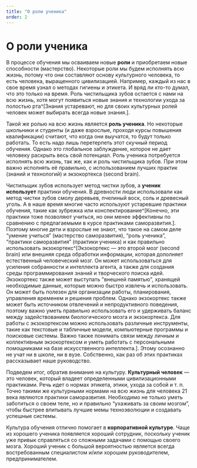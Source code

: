 ```yaml
---
title: "О роли ученика"
order: 2
---
```


# О роли ученика

В процессе обучения мы осваиваем новые **роли** и приобретаем новые способности (мастерство). Некоторые роли мы будем исполнять всю жизнь, потому что они составляют основу культурного человека, то есть человека, выращенного цивилизацией. Например, каждый из нас в свое время узнал о методах гигиены и этикета. И вряд ли кто-то думал, что это только на время. Роль чистильщика зубов остается с нами на всю жизнь, хотя могут появиться новые знания и технологии ухода за полостью рта^[Знания устаревают, но для своих культурных ролей человек может выбирать всегда новые знания.].

Такой же ролью на всю жизнь является **роль ученика**. Но некоторые школьники и студенты (и даже взрослые, проходя курсы повышения квалификации) считают, что когда они выучатся, то будут только работать. То есть надо лишь перетерпеть этот скучный период обучения. Однако это глобальное заблуждение, которое не дает человеку раскрыть весь свой потенциал. Роль ученика потребуется исполнять всю жизнь, так же, как и роль чистильщика зубов. При этом важно исполнять её правильно, с использованием лучших практик (знаний и технологий) и экзокортекса (second brain).

Чистильщик зубов использует метод чистки зубов, а **ученик использует** практики обучения. В древности люди использовали как метод чистки зубов смолу деревьев, пчелиный воск, соль и древесный уголь. А в наше время многие часто используют устаревшие практики обучения, такие как зубрежка или конспектирование^[Конечно, эти практики тоже позволяют учиться, но они менее эффективны по сравнению с предлагаемыми в курсе практиками саморазвития.]. Поэтому многие дети и взрослые не знают, что такое на самом деле “умение учиться” (мастерство саморазвития), “роль ученика”, “практики саморазвития” (практики ученика) и как правильно использовать экзокортекс^[Экзокортекс — это второй мозг (second brain) или внешняя среда обработки информации, которая дополняет естественный человеческий мозг. Он может использоваться для усиления собранности и интеллекта агента, а также для создания среды программирования знаний и творческого поиска идей. Экзокортекс также может выступать "внешней памятью", хранящей необходимые данные, которые можно быстро извлечь и использовать. Он может быть полезен для организации работы, планирования, управления временем и решения проблем. Однако экзокортекс также может быть источником отвлечений и непродуктивного поведения, поэтому важно уметь правильно использовать его и удерживать баланс между задействованием биологического мозга и экзокортекса. Для работы с экзокортексом можно использовать различные инструменты, такие как текстовые и табличные модели, компьютерные программы и поисковые системы. Важно также понимать связи между личным и коллективным экзокортексом и уметь работать с персональными помощниками на базе искусственного интеллекта.]. Этому осознанно не учат ни в школе, ни в вузе. Собственно, как раз об этих практиках рассказывает наше руководство.

Подведем итог, обратив внимание на культуру. **Культурный человек** — это человек, который владеет определенными цивилизационными практиками. Речь идет о нормах этикета, этики, ухода за собой и т. п. Точно такими же культурными нормами на всю жизнь для человека 21 века являются практики саморазвития. Необходимо не только уметь заботиться о своем теле, но и правильно “ухаживать за своим мозгом”, чтобы быстрее впитывать лучшие мемы техноэволюции и создавать успешные системы.

Культура обучения отлично помогает в **корпоративной культуре**. Чаще из хорошего ученика появляется хороший сотрудник, поскольку ученик уже привык справляться со сложными задачами с помощью своего мозга. Хороший ученик с большой вероятностью является всегда востребованным специалистом и/или хорошим руководителем, предпринимателем.